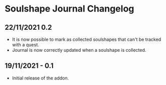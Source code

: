 # Soulshape Journal Changelog

## 22/11/2021 0.2

* It is now possible to mark as collected soulshapes that can't be tracked with a quest.
* Journal is now correctly updated when a soulshape is collected.

## 19/11/2021 - 0.1

* Initial release of the addon.
